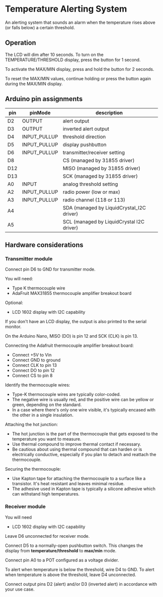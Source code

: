 # Temperature Alerting System

An alerting system that sounds an alarm when the temperature rises above (or falls below) a certain threshold. 

## Operation

The LCD will dim after 10 seconds. To turn on the TEMPERATURE/THRESHOLD display, press the button for 1 second.

To activate the MAX/MIN display, press and hold the button for 2 seconds.

To reset the MAX/MIN values, continue holding or press the button again during the MAX/MIN display.

## Arduino pin assignments

| pin  | pinMode      | description                               |
|------|--------------|-------------------------------------------|
| D2   | OUTPUT       | alert output                              |
| D3   | OUTPUT       | inverted alert output                     |
| D4   | INPUT_PULLUP | threshold direction                       |
| D5   | INPUT_PULLUP | display pushbutton                        |
| D6   | INPUT_PULLUP | transmitter/receiver setting              |
| D8   |              | CS (managed by 31855 driver)              |
| D12  |              | MISO (managed by 31855 driver)            |
| D13  |              | SCK (managed by 31855 driver)             |
| A0   | INPUT        | analog threshold setting                  |
| A2   | INPUT_PULLUP | radio power (low or max)                  |
| A3   | INPUT_PULLUP | radio channel (118 or 113)                |
| A4   |              | SDA (managed by LiquidCrystal_I2C driver) |
| A5   |              | SCL (managed by LiquidCrystal I2C driver) |

## Hardware considerations

### Transmitter module

Connect pin D6 to GND for transmitter mode.

You will need:
- Type K thermocouple wire
- AdaFruit MAX31855 thermocouple amplifier breakout board

Optional:
- LCD 1602 display with I2C capability

If you don't have an LCD display, the output is also printed to the serial monitor.

On the Arduino Nano, MISO (DO) is pin 12 and SCK (CLK) is pin 13.

Connecting the Adafruit thermocouple amplifier breakout board:
- Connect +5V to Vin
- Connect GND to ground
- Connect CLK to pin 13
- Connect DO to pin 12
- Connect CS to pin 8

Identify the thermocouple wires:
- Type-K thermocouple wires are typically color-coded.
- The negative wire is usually red, and the positive wire can be yellow or green, depending on the standard.
- In a case where there's only one wire visible, it's typically encased with the other in a single insulation.

Attaching the hot junction:
- The hot junction is the part of the thermocouple that gets exposed to the temperature you want to measure.
- Use thermal compound to improve thermal contact if necessary.
- Be cautious about using thermal compound that can harden or is electrically conductive, especially if you plan to detach and reattach the thermocouple.

Securing the thermocouple:
- Use Kapton tape for attaching the thermocouple to a surface like a transistor. It's heat resistant and leaves minimal residue.
- The adhesive used in Kapton tape is typically a silicone adhesive which can withstand high temperatures.

### Receiver module

You will need

- LCD 1602 display with I2C capability

Leave D6 unconnected for receiver mode.

Connect D5 to a normally-open pushbutton switch. This changes the display from **temperature/threshold** to **max/min** mode.

Connect pin A0 to a POT configured as a voltage divider.

To alert when temperature is below the threshold, wire D4 to GND. To alert when temperature is above the threshold, leave D4 unconnected.

Connect output pins D2 (alert) and/or D3 (inverted alert) in accordance with your use case.
